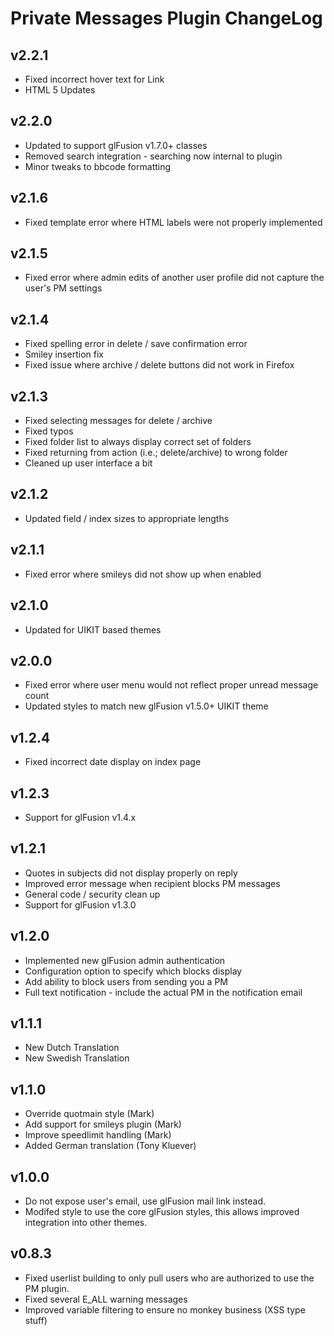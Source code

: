 # Private Messages Plugin ChangeLog

## v2.2.1

- Fixed incorrect hover text for Link
- HTML 5 Updates

## v2.2.0

- Updated to support glFusion v1.7.0+ classes
- Removed search integration - searching now internal to plugin
- Minor tweaks to bbcode formatting

## v2.1.6

- Fixed template error where HTML labels were not properly implemented

## v2.1.5

- Fixed error where admin edits of another user profile did not capture the user's PM settings

## v2.1.4

- Fixed spelling error in delete / save confirmation error
- Smiley insertion fix
- Fixed issue where archive / delete buttons did not work in Firefox

## v2.1.3

- Fixed selecting messages for delete / archive
- Fixed typos
- Fixed folder list to always display correct set of folders
- Fixed returning from action (i.e.; delete/archive) to wrong folder
- Cleaned up user interface a bit

## v2.1.2

- Updated field / index sizes to appropriate lengths

## v2.1.1

- Fixed error where smileys did not show up when enabled

## v2.1.0

- Updated for UIKIT based themes

## v2.0.0

- Fixed error where user menu would not reflect proper unread message count
- Updated styles to match new glFusion v1.5.0+ UIKIT theme

## v1.2.4

- Fixed incorrect date display on index page

## v1.2.3

- Support for glFusion v1.4.x

## v1.2.1

- Quotes in subjects did not display properly on reply
- Improved error message when recipient blocks PM messages
- General code / security clean up
- Support for glFusion v1.3.0

## v1.2.0

- Implemented new glFusion admin authentication
- Configuration option to specify which blocks display
- Add ability to block users from sending you a PM
- Full text notification - include the actual PM in the notification email

## v1.1.1

- New Dutch Translation
- New Swedish Translation

## v1.1.0

- Override quotmain style (Mark)
- Add support for smileys plugin (Mark)
- Improve speedlimit handling (Mark)
- Added German translation (Tony Kluever)

## v1.0.0

- Do not expose user's email, use glFusion mail link instead.
- Modifed style to use the core glFusion styles, this allows improved integration into other themes.

## v0.8.3

- Fixed userlist building to only pull users who are authorized to use the PM plugin.
- Fixed several E_ALL warning messages
- Improved variable filtering to ensure no monkey business (XSS type stuff)
